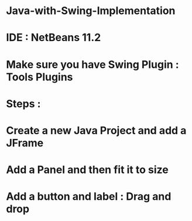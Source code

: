 # Java-with-Swing-Implementation




# IDE : NetBeans 11.2

# Make sure you have Swing Plugin : Tools Plugins 

# Steps :
# Create a new Java Project and add a JFrame
# Add a Panel and then fit it to size
# Add a button and label : Drag and drop

